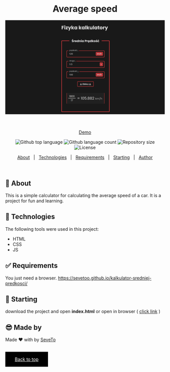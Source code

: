 <div align="center" id="top"> 
  
<h1 align="center"> 
Average speed</h1>
  <a target="_blank" href="https://sevetoo.github.io/kalkulator-sredniej-predkosci/">
  <img src="./preview.png" alt="arrays functions" />
  </a>

&#xa0;

<a target="_blank" href="https://sevetoo.github.io/kalkulator-sredniej-predkosci/">Demo</a>

</div>

<p align="center">
  <img alt="Github top language" src="https://img.shields.io/github/languages/top/SeveToo/kalkulator-sredniej-predkosci?color=56BEB8">

  <img alt="Github language count" src="https://img.shields.io/github/languages/count/SeveToo/kalkulator-sredniej-predkosci?color=56BEB8">

  <img alt="Repository size" src="https://img.shields.io/github/repo-size/SeveToo/kalkulator-sredniej-predkosci?color=56BEB8">

  <img alt="License" src="https://img.shields.io/github/license/SeveToo/kalkulator-sredniej-predkosci?color=56BEB8">
</p>

<p align="center">
  <a href="#dart-about">About</a> &#xa0; | &#xa0; 
  <!-- <a href="#sparkles-features">Features</a> &#xa0; | &#xa0; -->
  <a href="#rocket-technologies">Technologies</a> &#xa0; | &#xa0;
  <a href="#white_check_mark-requirements">Requirements</a> &#xa0; | &#xa0;
  <a href="#checkered_flag-starting">Starting</a> &#xa0; | &#xa0;
  <a href="https://github.com/SeveToo" target="_blank">Author</a>
</p>

<br>

## :dart: About

This is a simple calculator for calculating the average speed of a car. It is a project for fun and learning.

<!-- ## :sparkles: Features
:heavy_check_mark: You can set interval between rounds \
:heavy_check_mark: You see how many correct and wrong answers you get\ -->

## :rocket: Technologies

The following tools were used in this project:

- HTML
- CSS
- JS

## :white_check_mark: Requirements

You just need a browser.
https://sevetoo.github.io/kalkulator-sredniej-predkosci/

## :checkered_flag: Starting

download the project and open **index.html**
or open in browser ( <a href="https://sevetoo.github.io/kalkulator-sredniej-predkosci/" >click link</a> )

## 😎 Made by

Made ❤ with by <a href="https://github.com/SeveToo" target="_blank">SeveTo</a>

&#xa0;

<a href="#top" style="color: #fff; background: black; padding: 15px 30px">Back to top</a>
